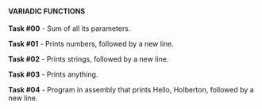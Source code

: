 #### VARIADIC FUNCTIONS

**Task #00** - Sum of all its parameters.

**Task #01** - Prints numbers, followed by a new line.

**Task #02** - Prints strings, followed by a new line.

**Task #03** - Prints anything.

**Task #04** - Program in assembly that prints Hello, Holberton, followed by a new line.
